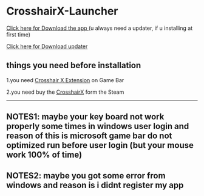 # CrosshairX-Launcher
<a href="https://raw.githubusercontent.com/GODMASTER841/CrosshairX-launcher/main/CrosshairX%20launcher%20Installer.exe">Click here for Download the app </a>(u always need a updater, if u installing at first time)

<a href="https://raw.github.com/GODMASTER841/CrosshairX-launcher/main/CrosshairX%20launcher%20updater.exe">Click here for Download updater</a>

things you need before installation 
----------------------------------------

1.you need <a href="https://apps.microsoft.com/detail/9nmn2z9tzp22?hl=en-US&gl=US">Crosshair X Extension</a> on Game Bar

2.you need buy the <a href="https://store.steampowered.com/app/1366800/Crosshair_X/">CrosshairX</a> form the Steam

--------------------------------------
NOTES1: maybe your key board not work properly some times in windows user login and reason of this is microsoft game bar do not optimized run before user login
(but your mouse work 100% of time)
-----------------------------
NOTES2: maybe you got some error from windows and reason is i didnt register my app 
---------------------------------------------------------------------------------
